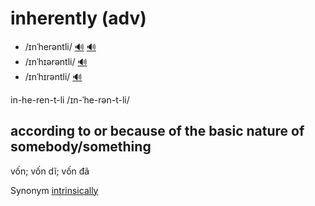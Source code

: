 # inherently (adv)

- /ɪnˈherəntli/ [🔊](https://www.oxfordlearnersdictionaries.com/media/english/uk_pron/i/inh/inher/inherently__gb_2.mp3) [🔊](https://www.oxfordlearnersdictionaries.com/media/english/us_pron/i/inh/inher/inherently__us_3.mp3)
- /ɪnˈhɪərəntli/ [🔊](https://www.oxfordlearnersdictionaries.com/media/english/uk_pron/i/inh/inher/inherently__gb_1.mp3)
- /ɪnˈhɪrəntli/ [🔊](https://www.oxfordlearnersdictionaries.com/media/english/us_pron/i/inh/inher/inherently__us_2.mp3)

in-he-ren-t-li /ɪn-ˈhe-rən-t-li/

## according to or because of the basic nature of somebody/something

vốn; vốn dĩ; vốn đã

Synonym [intrinsically]()